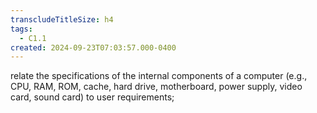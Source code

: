 ```yaml
---
transcludeTitleSize: h4
tags:
  - C1.1
created: 2024-09-23T07:03:57.000-0400
---
```

relate the specifications of the internal components of a computer (e.g., CPU, RAM, ROM, cache, hard drive, motherboard, power supply, video card, sound card) to user requirements;